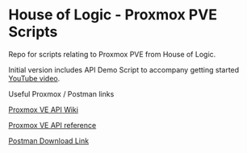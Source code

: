 # House of Logic - Proxmox PVE Scripts

Repo for scripts relating to Proxmox PVE from House of Logic.

Initial version includes API Demo Script to accompany getting started [YouTube video](https://youtu.be/8DCwnauqg3E).

Useful Proxmox / Postman links

[Proxmox VE API Wiki ](https://pve.proxmox.com/wiki/Proxmox_VE_API)

[Proxmox VE API reference ](https://pve.proxmox.com/pve-docs/api-viewer/)

[Postman Download Link ](https://www.postman.com/downloads/)
